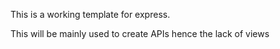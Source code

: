 This is a working template for express.

This will be mainly used to create APIs hence the lack of views
